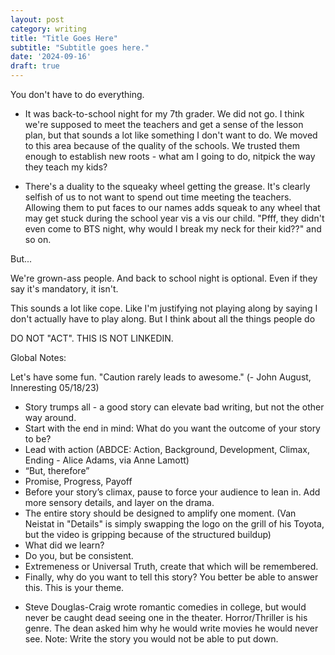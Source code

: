 ```yaml
---
layout: post
category: writing
title: "Title Goes Here"
subtitle: "Subtitle goes here."
date: '2024-09-16'
draft: true
---
```


You don't have to do everything.

- It was back-to-school night for my 7th grader. We did not go. I think we're supposed to meet the teachers and get a sense of the lesson plan, but that sounds a lot like something I don't want to do. We moved to this area because of the quality of the schools. We trusted them enough to establish new roots - what am I going to do, nitpick the way they teach my kids?

- There's a duality to the squeaky wheel getting the grease. It's clearly selfish of us to not want to spend out time meeting the teachers. Allowing them to put faces to our names adds squeak to any wheel that may get stuck during the school year vis a vis our child. "Pfff, they didn't even come to BTS night, why would I break my neck for their kid??" and so on.

But...

We're grown-ass people. And back to school night is optional. Even if they say it's mandatory, it isn't. 

This sounds a lot like cope. Like I'm justifying not playing along by saying I don't actually have to play along. But I think about all the things people do 

DO NOT "ACT". THIS IS NOT LINKEDIN.

Global Notes:

Let's have some fun. "Caution rarely leads to awesome." (- John August, Inneresting 05/18/23)

- Story trumps all - a good story can elevate bad writing, but not the other way around.
- Start with the end in mind: What do you want the outcome of your story to be?
- Lead with action (ABDCE: Action, Background, Development, Climax, Ending - Alice Adams, via Anne Lamott)
- “But, therefore”
- Promise, Progress, Payoff
- Before your story’s climax, pause to force your audience to lean in. Add more sensory details, and layer on the drama.
- The entire story should be designed to amplify one moment. (Van Neistat in "Details" is simply swapping the logo on the grill of his Toyota, but the video is gripping because of the structured buildup)
- What did we learn?
- Do you, but be consistent.
- Extremeness or Universal Truth, create that which will be remembered.
- Finally, why do you want to tell this story? You better be able to answer this. This is your theme.

<!-- Candidate note -->
- Steve Douglas-Craig wrote romantic comedies in college, but would never be caught dead seeing one in the theater. Horror/Thriller is his genre. The dean asked him why he would write movies he would never see. Note: Write the story you would not be able to put down.